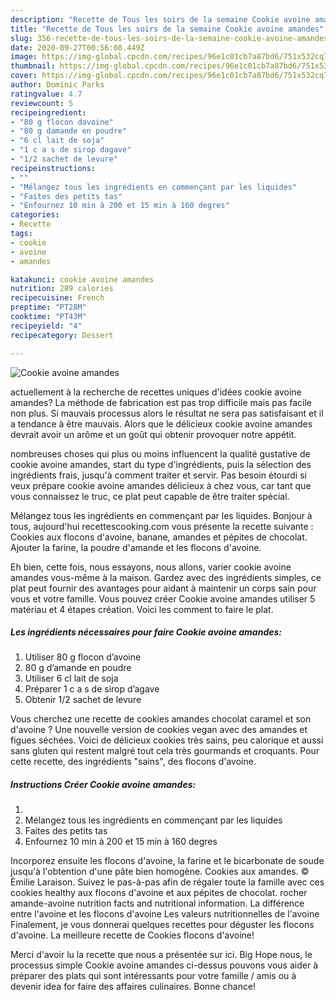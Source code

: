 ```yaml
---
description: "Recette de Tous les soirs de la semaine Cookie avoine amandes"
title: "Recette de Tous les soirs de la semaine Cookie avoine amandes"
slug: 356-recette-de-tous-les-soirs-de-la-semaine-cookie-avoine-amandes
date: 2020-09-27T00:56:08.449Z
image: https://img-global.cpcdn.com/recipes/96e1c01cb7a87bd6/751x532cq70/cookie-avoine-amandes-photo-principale-de-la-recette.jpg
thumbnail: https://img-global.cpcdn.com/recipes/96e1c01cb7a87bd6/751x532cq70/cookie-avoine-amandes-photo-principale-de-la-recette.jpg
cover: https://img-global.cpcdn.com/recipes/96e1c01cb7a87bd6/751x532cq70/cookie-avoine-amandes-photo-principale-de-la-recette.jpg
author: Dominic Parks
ratingvalue: 4.7
reviewcount: 5
recipeingredient:
- "80 g flocon davoine"
- "80 g damande en poudre"
- "6 cl lait de soja"
- "1 c a s de sirop dagave"
- "1/2 sachet de levure"
recipeinstructions:
- ""
- "Mélangez tous les ingrédients en commençant par les liquides"
- "Faites des petits tas"
- "Enfournez 10 min à 200 et 15 min à 160 degres"
categories:
- Recette
tags:
- cookie
- avoine
- amandes

katakunci: cookie avoine amandes 
nutrition: 289 calories
recipecuisine: French
preptime: "PT28M"
cooktime: "PT43M"
recipeyield: "4"
recipecategory: Dessert

---
```



![Cookie avoine amandes](https://img-global.cpcdn.com/recipes/96e1c01cb7a87bd6/751x532cq70/cookie-avoine-amandes-photo-principale-de-la-recette.jpg)

actuellement à la recherche de recettes uniques d'idées cookie avoine amandes? La méthode de fabrication est pas trop difficile mais pas facile non plus. Si mauvais processus alors le résultat ne sera pas satisfaisant et il a tendance à être mauvais. Alors que le délicieux cookie avoine amandes devrait avoir un arôme et un goût qui obtenir provoquer notre appétit.

nombreuses choses qui plus ou moins influencent la qualité gustative de cookie avoine amandes, start du type d'ingrédients, puis la sélection des ingrédients frais, jusqu'à comment traiter et servir. Pas besoin étourdi si veux prépare cookie avoine amandes délicieux à chez vous, car tant que vous connaissez le truc, ce plat peut capable de être traiter spécial.

Mélangez tous les ingrédients en commençant par les liquides. Bonjour à tous, aujourd&#39;hui recettescooking.com vous présente la recette suivante : Cookies aux flocons d&#39;avoine, banane, amandes et pépites de chocolat. Ajouter la farine, la poudre d&#39;amande et les flocons d&#39;avoine.


Eh bien, cette fois, nous essayons, nous allons, varier cookie avoine amandes vous-même à la maison. Gardez avec des ingrédients simples, ce plat peut fournir des avantages pour aidant à maintenir un corps sain pour vous et votre famille. Vous pouvez créer Cookie avoine amandes utiliser 5 matériau et 4 étapes création. Voici les comment to faire le plat.

<!--inarticleads1-->

##### Les ingrédients nécessaires pour faire Cookie avoine amandes:

1. Utiliser 80 g flocon d’avoine
1.  80 g d’amande en poudre
1. Utiliser 6 cl lait de soja
1. Préparer 1 c a s de sirop d’agave
1. Obtenir 1/2 sachet de levure


Vous cherchez une recette de cookies amandes chocolat caramel et son d&#39;avoine ? Une nouvelle version de cookies vegan avec des amandes et figues séchées. Voici de délicieux cookies très sains, peu calorique et aussi sans gluten qui restent malgré tout cela très gourmands et croquants. Pour cette recette, des ingrédients &#34;sains&#34;, des flocons d&#39;avoine. 

<!--inarticleads2-->

##### Instructions Créer Cookie avoine amandes:

1. 
1. Mélangez tous les ingrédients en commençant par les liquides
1. Faites des petits tas
1. Enfournez 10 min à 200 et 15 min à 160 degres


Incorporez ensuite les flocons d&#39;avoine, la farine et le bicarbonate de soude jusqu&#39;à l&#39;obtention d&#39;une pâte bien homogène. Cookies aux amandes. © Èmilie Laraison. Suivez le pas-à-pas afin de régaler toute la famille avec ces cookies healthy aux flocons d&#39;avoine et aux pépites de chocolat. rocher amande-avoine nutrition facts and nutritional information. La différence entre l&#39;avoine et les flocons d&#39;avoine Les valeurs nutritionnelles de l&#39;avoine Finalement, je vous donnerai quelques recettes pour déguster les flocons d&#39;avoine. La meilleure recette de Cookies flocons d&#39;avoine! 


Merci d'avoir lu la recette que nous a présentée sur ici. Big Hope nous, le processus simple Cookie avoine amandes ci-dessus pouvons vous aider à préparer des plats qui sont intéressants pour votre famille / amis ou à devenir idea for faire des affaires culinaires. Bonne chance!
